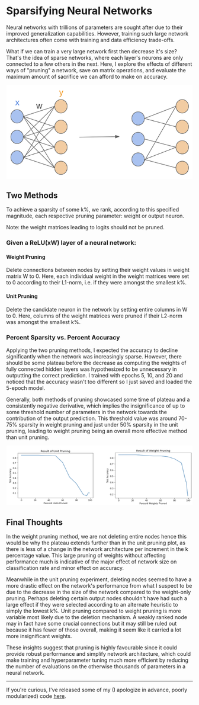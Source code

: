 # Sparsifying Neural Networks

Neural networks with trillions of parameters are sought after due to their improved generalization capabilities. However, training such large network architectures often come with training and data efficiency trade-offs.

What if we can train a very large network first then decrease it's size?
That's the idea of sparse networks, where each layer's neurons are only connected to a few others in the next. Here, I explore the effects of different ways of "pruning" a network, save on matrix operations, and evaluate the maximum amount of sacrifice we can afford to make on accuracy.

![pruned network](../images/sparsenet.png)

## Two Methods
To achieve a sparsity of some k%, we rank, according to this specified magnitude, each respective pruning parameter: weight or output neuron.

Note: the weight matrices leading to logits should not be pruned.

### Given a ReLU(xW) layer of a neural network:
#### Weight Pruning
Delete connections between nodes by setting their weight values in weight matrix W to 0. Here, each individual weight in the weight matrices were set to 0 according to their L1-norm, i.e. if they were amongst the smallest k%.

#### Unit Pruning
Delete the candidate neuron in the network by setting entire columns in W to 0. Here, columns of the weight matrices were pruned if their L2-norm was amongst the smallest k%.

### Percent Sparsity vs. Percent Accuracy
Applying the two pruning methods, I expected the accuracy to decline significantly when the network was increasingly sparse. However, there should be some plateau before the decrease as computing the weights of fully connected hidden layers was hypothesized to be unnecessary in outputting the correct prediction. I trained with epochs 5, 10, and 20 and noticed that the accuracy wasn't too different so I just saved and loaded the 5-epoch model.

Generally, both methods of pruning showcased some time of plateau and a consistently negative derivative, which implies the insignificance of up to some threshold number of parameters in the network towards the contribution of the output prediction. This threshold value was around 70-75% sparsity in weight pruning and just under 50% sparsity in the unit pruning, leading to weight pruning being an overall more effective method than unit pruning.

![training results](../images/sparseresults.png)

## Final Thoughts
In the weight pruning method, we are not deleting entire nodes hence this would be why the plateau extends further than in the unit pruning plot, as there is less of a change in the network architecture per increment in the k percentage value. This large pruning of weights without affecting performance much is indicative of the major effect of network size on classification rate and minor effect on accuracy.

Meanwhile in the unit pruning experiment, deleting nodes seemed to have a more drastic effect on the network's performance from what I suspect to be due to the decrease in the size of the network compared to the weight-only pruning. Perhaps deleting certain output nodes shouldn't have had such a large effect if they were selected according to an alternate heuristic to simply the lowest k%. Unit pruning compared to weight pruning is more variable most likely due to the deletion mechanism. A weakly ranked node may in fact have some crucial connections but it may still be ruled out because it has fewer of those overall, making it seem like it carried a lot more insignificant weights.

These insights suggest that pruning is highly favourable since it could provide robust performance and simplify network architecture, which could make training and hyperparameter tuning much more efficient by reducing the number of evaluations on the otherwise thousands of parameters in a neural network.

--------------------------------------------------------------------

If you're curious, I've released some of my (I apologize in advance, poorly modularized) code [here](https://github.com/xwinxu/Pruning-NN).
